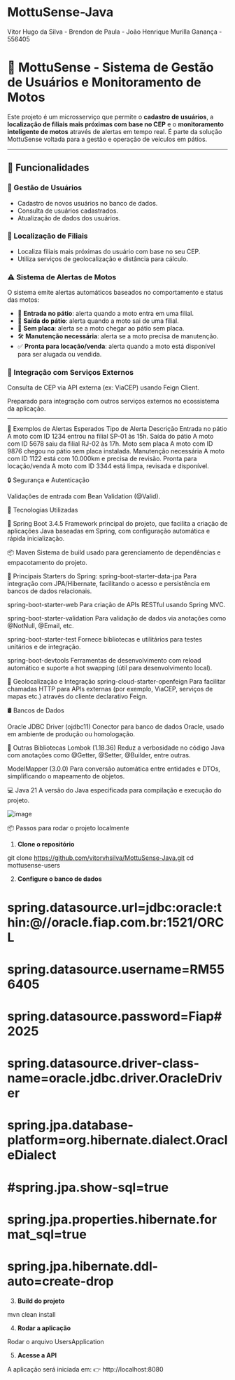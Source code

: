 # MottuSense-Java

Vitor Hugo da Silva - 
Brendon de Paula - 
João Henrique Murilla Ganança - 556405

# 🚀 MottuSense - Sistema de Gestão de Usuários e Monitoramento de Motos

Este projeto é um microsserviço que permite o **cadastro de usuários**, a **localização de filiais mais próximas com base no CEP** e o **monitoramento inteligente de motos** através de alertas em tempo real. É parte da solução MottuSense voltada para a gestão e operação de veículos em pátios.

---

## 🧩 Funcionalidades

### 👤 Gestão de Usuários
- Cadastro de novos usuários no banco de dados.
- Consulta de usuários cadastrados.
- Atualização de dados dos usuários.

### 📍 Localização de Filiais
- Localiza filiais mais próximas do usuário com base no seu CEP.
- Utiliza serviços de geolocalização e distância para cálculo.

### ⚠️ Sistema de Alertas de Motos
O sistema emite alertas automáticos baseados no comportamento e status das motos:

- 🔁 **Entrada no pátio**: alerta quando a moto entra em uma filial.
- 🚪 **Saída do pátio**: alerta quando a moto sai de uma filial.
- 🚫 **Sem placa**: alerta se a moto chegar ao pátio sem placa.
- 🛠️ **Manutenção necessária**: alerta se a moto precisa de manutenção.
- ✅ **Pronta para locação/venda**: alerta quando a moto está disponível para ser alugada ou vendida.

### 🔁 Integração com Serviços Externos
Consulta de CEP via API externa (ex: ViaCEP) usando Feign Client.

Preparado para integração com outros serviços externos no ecossistema da aplicação.

---

📌 Exemplos de Alertas Esperados
Tipo de Alerta	Descrição
Entrada no pátio	A moto com ID 1234 entrou na filial SP-01 às 15h.
Saída do pátio	A moto com ID 5678 saiu da filial RJ-02 às 17h.
Moto sem placa	A moto com ID 9876 chegou no pátio sem placa instalada.
Manutenção necessária	A moto com ID 1122 está com 10.000km e precisa de revisão.
Pronta para locação/venda	A moto com ID 3344 está limpa, revisada e disponível.

🔒 Segurança e Autenticação

Validações de entrada com Bean Validation (@Valid).

🚀 Tecnologias Utilizadas

🧰 Spring Boot 3.4.5
Framework principal do projeto, que facilita a criação de aplicações Java baseadas em Spring, com configuração automática e rápida inicialização.

📦 Maven
Sistema de build usado para gerenciamento de dependências e empacotamento do projeto.

🔧 Principais Starters do Spring:
spring-boot-starter-data-jpa
Para integração com JPA/Hibernate, facilitando o acesso e persistência em bancos de dados relacionais.

spring-boot-starter-web
Para criação de APIs RESTful usando Spring MVC.

spring-boot-starter-validation
Para validação de dados via anotações como @NotNull, @Email, etc.

spring-boot-starter-test
Fornece bibliotecas e utilitários para testes unitários e de integração.

spring-boot-devtools
Ferramentas de desenvolvimento com reload automático e suporte a hot swapping (útil para desenvolvimento local).

📍 Geolocalização e Integração
spring-cloud-starter-openfeign
Para facilitar chamadas HTTP para APIs externas (por exemplo, ViaCEP, serviços de mapas etc.) através do cliente declarativo Feign.

🛢️ Bancos de Dados

Oracle JDBC Driver (ojdbc11)
Conector para banco de dados Oracle, usado em ambiente de produção ou homologação.

🧱 Outras Bibliotecas
Lombok (1.18.36)
Reduz a verbosidade no código Java com anotações como @Getter, @Setter, @Builder, entre outras.

ModelMapper (3.0.0)
Para conversão automática entre entidades e DTOs, simplificando o mapeamento de objetos.

💻 Java 21
A versão do Java especificada para compilação e execução do projeto.

![image](https://github.com/user-attachments/assets/b25bd178-9471-423c-aa61-d36bb7294c5e)

📦 Passos para rodar o projeto localmente
1. **Clone o repositório**

git clone https://github.com/vitorvhsilva/MottuSense-Java.git
cd mottusense-users

2. **Configure o banco de dados**
# spring.datasource.url=jdbc:oracle:thin:@//oracle.fiap.com.br:1521/ORCL
# spring.datasource.username=RM556405
# spring.datasource.password=Fiap#2025
# spring.datasource.driver-class-name=oracle.jdbc.driver.OracleDriver
# spring.jpa.database-platform=org.hibernate.dialect.OracleDialect
# #spring.jpa.show-sql=true
# spring.jpa.properties.hibernate.format_sql=true
# spring.jpa.hibernate.ddl-auto=create-drop

3. **Build do projeto**

mvn clean install

4. **Rodar a aplicação**

Rodar o arquivo UsersApplication

5. **Acesse a API**

A aplicação será iniciada em:
👉 http://localhost:8080
